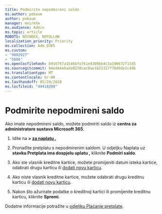 ```yaml
---
title: Podmirite nepodmireni saldo
ms.author: pebaum
author: pebaum
manager: mnirkhe
ms.audience: Admin
ms.topic: article
ROBOTS: NOINDEX, NOFOLLOW
localization_priority: Priority
ms.collection: Adm_O365
ms.custom:
- "9002927"
- "5606"
ms.openlocfilehash: b916767a1546bfe761e9309bb4c3a190672f13d5
ms.sourcegitcommit: 64ed44e6ada9250cac8ae1621157f78d0de2c49b
ms.translationtype: MT
ms.contentlocale: hr-HR
ms.lasthandoff: 05/29/2020
ms.locfileid: "44418208"
---
```

# <a name="settle-an-outstanding-balance"></a>Podmirite nepodmireni saldo

Ako imate nepodmireni saldo, možete podmiriti saldo iz **centra za administratore sustava Microsoft 365**.

1. Idite na **> [za naplatu .](https://go.microsoft.com/fwlink/p/?linkid=842054)**

2. Pronađite pretplatu s nepodmirenim saldom. U odjeljku Naplata uz **stavku Pretplata ima dospjelu uplatu ,** kliknite **Podmiri saldo**.

3. Ako ste vlasnik kreditne kartice, možete promijeniti datum isteka kartice, odabrati drugu karticu ili [dodati novu karticu](https://docs.microsoft.com/microsoft-365/commerce/billing-and-payments/manage-payment-methods?view=o365-worldwide).

4. Ako niste vlasnik kreditne kartice, možete odabrati drugu kreditnu karticu ili [dodati novu karticu](https://docs.microsoft.com/microsoft-365/commerce/billing-and-payments/manage-payment-methods?view=o365-worldwide).

5. Nakon što ažurirate podatke o kreditnoj kartici ili promijenite kreditnu karticu, kliknite **Spremi**.

Dodatne informacije potražite u [odjeljku Plaćanje pretplate](https://docs.microsoft.com/microsoft-365/commerce/billing-and-payments/pay-for-your-subscription?view=o365-worldwide).
